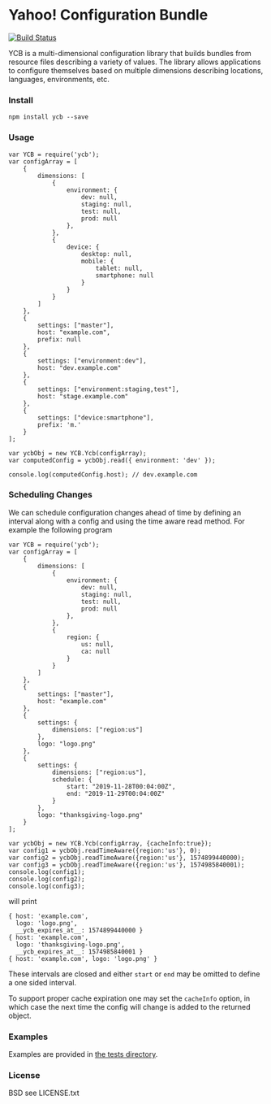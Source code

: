 # Yahoo! Configuration Bundle

[![Build Status](https://secure.travis-ci.org/yahoo/ycb.png?branch=master)](http://travis-ci.org/yahoo/ycb)

YCB is a multi-dimensional configuration library that builds bundles from resource files describing a variety of values. The library allows applications to configure themselves based on multiple dimensions describing locations, languages, environments, etc.

### Install

`npm install ycb --save`

### Usage

```
var YCB = require('ycb');
var configArray = [
    {
        dimensions: [
            {
                environment: {
                    dev: null,
                    staging: null,
                    test: null,
                    prod: null
                },
            },
            {
                device: {
                    desktop: null,
                    mobile: {
                        tablet: null,
                        smartphone: null
                    }
                }
            }
        ]
    },
    {
        settings: ["master"],
        host: "example.com",
        prefix: null
    },
    {
        settings: ["environment:dev"],
        host: "dev.example.com"
    },
    {
        settings: ["environment:staging,test"],
        host: "stage.example.com"
    },
    {
        settings: ["device:smartphone"],
        prefix: 'm.'
    }
];

var ycbObj = new YCB.Ycb(configArray);
var computedConfig = ycbObj.read({ environment: 'dev' });

console.log(computedConfig.host); // dev.example.com
```
### Scheduling Changes
We can schedule configuration changes ahead of time by defining an interval along with a config and using the time aware read method. For example the following program
```
var YCB = require('ycb');
var configArray = [
    {
        dimensions: [
            {
                environment: {
                    dev: null,
                    staging: null,
                    test: null,
                    prod: null
                },
            },
            {
                region: {
                    us: null,
                    ca: null
                }
            }
        ]
    },
    {
        settings: ["master"],
        host: "example.com"
    },
    {
        settings: {
            dimensions: ["region:us"]
        },
        logo: "logo.png"
    },
    {
        settings: {
            dimensions: ["region:us"],
            schedule: {
                start: "2019-11-28T00:04:00Z",
                end: "2019-11-29T00:04:00Z"
            }
        },
        logo: "thanksgiving-logo.png"
    }
];

var ycbObj = new YCB.Ycb(configArray, {cacheInfo:true});
var config1 = ycbObj.readTimeAware({region:'us'}, 0);
var config2 = ycbObj.readTimeAware({region:'us'}, 1574899440000);
var config3 = ycbObj.readTimeAware({region:'us'}, 1574985840001);
console.log(config1);
console.log(config2);
console.log(config3);
```
will print
```
{ host: 'example.com',
  logo: 'logo.png',
  __ycb_expires_at__: 1574899440000 }
{ host: 'example.com',
  logo: 'thanksgiving-logo.png',
  __ycb_expires_at__: 1574985840001 }
{ host: 'example.com', logo: 'logo.png' }
```
These intervals are closed and either `start` or `end` may be omitted to define a one sided interval.

To support proper cache expiration one may set the `cacheInfo` option, in which case the next time the config will change is added to the returned object.
### Examples

Examples are provided in [the tests directory](https://github.com/yahoo/ycb/tree/master/tests).

### License

BSD see LICENSE.txt

